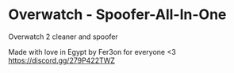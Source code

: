 # Overwatch - Spoofer-All-In-One
Overwatch 2 cleaner and spoofer

Made with love in Egypt by Fer3on for everyone <3
https://discord.gg/279P422TWZ
